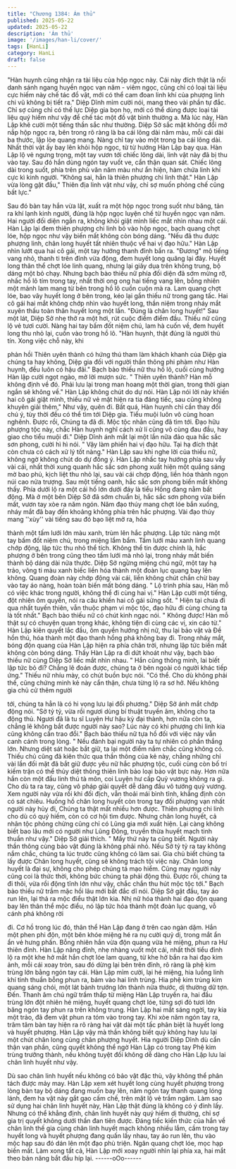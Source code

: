 ```yaml
---
title: "Chương 1384: Ám thủ"
published: 2025-05-22
updated: 2025-05-22
description: 'Ám thủ'
image: '/images/han-li/cover/'
tags: [HanLi]
category: HanLi
draft: false
---
```


"Hàn huynh cũng nhận ra tài liệu của hộp ngọc này. Cái này đích
thật là nổi danh sánh ngang huyền ngọc vạn năm - viêm ngọc,
cũng chỉ có loại tài liệu cực hiếm này chế tác đồ vật, mới có thể
cam đoan linh khí của phượng linh chi vũ không bị tiết ra." Diệp
Dĩnh mỉm cười nói, mang theo vài phần tự đắc.
Chỉ sợ cũng chỉ có thế lực Diệp gia bọn họ, mới có thể dùng được
loại tài liệu quý hiếm như vậy để chế tác một đồ vật bình thường
a.
Mà lúc này, Hàn Lập khẽ cười một tiếng thần sắc như thường.
Diệp Sở sắc mặt không đổi mở nắp hộp ngọc ra, bên trong rõ
ràng là ba cái lông dài năm màu, mỗi cái dài ba thước, lập lòe
quang mang.
Nàng chỉ tay vào một trong ba cái lông dài.
Nhất thời vật ấy bay lên khỏi hộp ngọc, từ từ hướng Hàn Lập bay
qua.
Hàn Lập lộ vẻ ngưng trọng, một tay vươn tới chiếc lông dài, linh
vật này đã bị thu vào tay.
Sau đó hắn dùng ngón tay vuốt ve, cẩn thận quan sát.
Chiếc lông dài trong suốt, phía trên phù văn năm màu như ẩn
hiện, hàm chứa linh khí cực kì kinh người.
"Không sai, hẳn là thiên phượng chi linh thật." Hàn Lập vừa lòng
gật đầu," Thiên địa linh vật như vậy, chỉ sợ muốn phỏng chế cũng
bất lực."

Sau đó bàn tay hắn vừa lật, xuất ra một hộp ngọc trong suốt như
băng, tản ra khí lạnh kinh người, đúng là hộp ngọc luyện chế từ
huyền ngọc vạn năm.
Hai người đối diện ngẩn ra, không khỏi giật mình liếc mắt nhìn
nhau một cái.
Hàn Lập lại đem thiên phượng chi linh bỏ vào hộp ngọc, bạch
quang chợt lóe, hộp ngọc như vậy biến mất không còn bóng
dáng.
"Nếu đã thu được phượng linh, chân long huyết tất nhiên thuộc về
hai vị đạo hữu." Hàn Lập nhìn lướt qua hai cô gái, một tay hướng
thanh đỉnh bắn ra.
"Đương" mộ tiếng vang nhỏ, thanh ti trên đỉnh vừa động, đem
huyết long quăng lại đây.
Huyết long thân thể chợt lóe linh quang, nhưng lại giãy dụa trên
không trung, bộ dáng một bỏ chạy.
Nhưng bạch bào thiếu nữ phía đối diện đã sớm mừng rỡ, nhấc hồ
lô tím trong tay, nhất thời ong ong hai tiếng vang lên, bỗng nhiên
một mảnh lam mang từ bên trong hồ lô cuồn cuộn mà ra.
Lam quang chợt lóe, bao vây huyết long ở bên trong, kéo lại gần
thiếu nữ trong gang tấc.
Hai cô gái hai mắt không chớp nhìn vào huyết long, thần niệm
trong nháy mắt xuyên thấu toàn thân huyết long một lần.
"Đúng là chân long huyết!" Sau một lát, Diệp Sở nhẹ thở ra một
hơi, rút cuộc điểm điểm đầu.
Thiếu nữ cũng lộ vẻ tươi cười.
Nàng hai tay bấm đốt niệm chú, lam hà cuốn về, đem huyết long
thu nhỏ lại, cuốn vào trong hồ lô.
"Hàn huynh, thật đúng là người thủ tín. Xong việc chỗ này, khi

phản hồi Thiên uyên thành có hứng thú tham làm khách khanh
của Diệp gia chúng ta hay không, Diệp gia đối với người thần
thông phi phàm như Hàn huynh, đều luôn có hậu đãi." Bạch bào
thiếu nữ thu hồ lô, cuối cùng hướng Hàn lập cười ngọt ngào, mở
lời mượn sức.
" Thiên uyên thành? Hàn mỗ không định về đó. Phải lưu lại trong
man hoang một thời gian, trong thời gian ngắn sẽ không về." Hàn
Lập không chút do dự nói.
Hàn Lập nói lời này khiến hai cô gái giật mình, thiếu nữ vẻ mặt
hiện ra tia đáng tiếc, sau cũng không khuyên giải thêm," Như vậy,
quên đi. Bất quá, Hàn huynh chỉ cần thay đổi chú ý, tùy thời đều
có thể tìm tới Diệp gia. Tiểu muội luôn vô cùng hoan nghênh.
Được rồi, Chúng ta đã đi. Mộc tộc nhân cũng đã tìm tới. Đạo hữu
phượng tộc này, chắc Hàn huynh nghĩ cách xử lí cũng vô cùng
đau đầu, hay giao cho tiểu muội đi." Diệp Dĩnh ánh mắt lại một lần
nữa đảo qua hắc sắc sơn phong, cười hì hì nói.
" Vậy làm phiền hai vị đạo hữu. Tại hạ đích thật còn chưa có cách
xử lý tốt nàng." Hàn Lập sau khi nghe lời của thiếu nữ, không ngờ
không chút do dự đồng ý.
Hàn Lập nhấc tay hướng phía sau vẫy vài cái, nhất thời xung
quanh hắc sắc sơn phong xuất hiện một quầng sáng mờ bao phủ,
kịch liệt thu nhỏ lại, sau vài cái chợp động, liền hóa thành ngọn
núi cao nửa trượng.
Sau một tiếng oanh, hắc sắc sơn phong biến mất không thấy.
Phía dưới lộ ra một cái hố lớn dưới đáy là tiểu Hồng đang nằm
bất động.
Mà ở một bên Diệp Sở đã sớm chuẩn bị, hắc sắc sơn phong vừa
biến mất, vươn tay xòe ra năm ngón.
Năm đạo thúy mang chợt lóe bắn xuống, nháy mắt đã bay đến
khoảng không phía trên hắc phượng.
Vài đạo thúy mang ''xùy'' vài tiếng sau đó bạo liệt mở ra, hóa

thành một tấm lưới lớn màu xanh, trùm lên hắc phượng.
Lập tức nàng một tay bấm đốt niệm chú, trong miệng lẩm bẩm.
Tấm lưới màu xanh linh quang chớp động, lập tức thu nhỏ thể
tích. Không thể tin được chính là, hắc phượng ở bên trong cũng
theo tấm lưới mà nhỏ lại, trong nháy mắt biến thành bộ dáng dài
nửa thước.
Diệp Sở ngừng miệng chú ngữ, một tay hạ trảo, võng ti màu xanh
biếc liền hóa thành một đoàn lục quang bay lên không.
Quang đoàn này chớp động vài cái, liền không chút chần chừ bay
vào tay áo nàng, hoàn toàn biến mất bóng dáng.
" Lộ trình phía sau, Hàn mỗ có việc khác trong người, không thể
đi cùng hai vị." Hàn Lập cười một tiếng, đột nhiên ôm quyền, nói
ra câu khiến hai cô gái sửng sốt.
" Hiện tại chưa đi qua nhất tuyến thiên, vẫn thuộc phạm vi mộc
tộc, đạo hữu đi cùng chúng ta là tốt nhất." Bạch bào thiếu nữ có
chút kinh ngạc nói.
" Không được! Hàn mỗ thật sự có chuyện quan trọng khác, không
tiện đi cùng các vị, xin cáo từ." Hàn Lập kiên quyết lắc đầu, ôm
quyền hướng nhị nữ, thu lại bảo vật và Đề hồn thú, hóa thành một
đạo thanh hồng phá không bay đi.
Trong nháy mắt, bóng độn quang của Hàn Lập hiện ra phía chân
trời, nhưng lập tức biến mất không còn bóng dáng.
Thấy Hàn Lập ra đi dứt khoát như vậy, bạch bào thiếu nữ cùng
Diệp Sở liếc mắt nhìn nhau.
" Hắn cũng thông minh, lai biết lập tức bỏ đi? Chẳng lẽ đoán
được, chúng ta ở bên ngoài có người khác tiếp ứng." Thiếu nữ
nhíu mày, có chút buồn bực nói.
"Có thể. Cho dù không phải thế, cũng chứng minh kẻ này cẩn
thận, chưa từng lộ ra sơ hở. Nếu không gia chủ cử thêm người

tới, chúng ta hẳn là có hi vọng lưu lại đối phương." Diệp Sở ánh
mắt chớp động nói.
"Sở tỷ tỷ, vừa rồi ngươi dùng bí thuật truyền âm, không cho ta
động thủ. Ngươi đã là tu sĩ Luyện Hư hậu kỳ đại thành, hơn nữa
còn ta, chẳng lẽ không bắt được người này sao? Lúc này có khi
phượng chi linh kia cũng không cần trao đổi." Bạch bào thiếu nữ
tựa hồ đối với việc này vẫn canh cánh trong lòng.
" Nếu đánh bại người này ta tự nhiên có phần thắng lớn. Nhưng
diệt sát hoặc bắt giữ, ta lại một điểm nắm chắc cũng không có.
Thiếu chủ cũng đã kiên thức qua thần thông của kẻ này, chẳng
những chỉ vài lần đối mặt đã bắt giữ được yêu nữ hắc phượng tộc,
cuối cùng còn bố trí kiếm trận có thể thủy diệt thông thiên linh bảo
loại bảo vật bực này. Hơn nữa hắn còn một đầu linh thú tà môn,
coi Luyện hư cấp Quỷ vương không ra gì. Cho dù ta ra tay, cũng
vô pháp giải quyết dễ dàng đầu vô tướng quỷ vương. Xem người
này vừa rồi khi đối địch, vẫn thoải mái bình tĩnh, khẳng định còn
có sát chiêu. Huống hồ chân long huyết còn trong tay đối phượng
vạn nhất người này hủy đi, Chúng ta thật mất nhiều hơn được.
Thiên phượng chi linh cho dù có quý hiếm, còn có cơ hội tìm
được. Nhưng chân long huyết, cả nhân tộc phỏng chừng cũng chỉ
có Lũng gia mới xuất hiện. Lại càng không biết bao lâu mới có
người như Lũng Đông, truyền thừa huyết mạch tinh thuần như
vậy." Diệp Sở giải thích.
" Mấy thứ này ta cũng biết. Người này thần thông cùng bảo vật
đúng là không phải nhỏ. Nếu Sở tỷ tỷ ra tay không nắm chắc,
chúng ta lúc trước cũng không có làm sai. Gia chủ biết chúng ta
lấy được Chân long huyết, cũng sẽ không trách tội việc này. Chân
long huyết là đại sự, không cho phép chúng tá mạo hiểm. Cũng
may người này cũng coi là thức thời, không bức chúng ta phải
động thủ. Được rồi, chúng ta đi thôi, vừa rồi động tĩnh lớn như vậy,
chắc chắn thu hút mộc tộc tới." Bạch bào thiếu nữ trầm mặc hồi
lâu mới bất đắc dĩ nói.
Diệp Sở gật đầu, tay áo run lên, lại thả ra mộc điểu thật lớn kia.
Nhị nữ hóa thành hai đạo độn quang bay lên thân thể mộc điểu,
nó lập tức hóa thành một đoàn lục quang, vỗ cánh phá không rời

đi.
Cơ hồ trong lúc đó, thân thể Hàn Lập đang ở trên cao ngàn dặm.
Hắn một phen phi độn, một bên khóe miệng hé ra nụ cười quỷ dị,
trong mắt ẩn ẩn vẻ hưng phấn.
Bỗng nhiên hắn vừa độn quang vừa hé miệng, phun ra Hư thiên
đỉnh.
Hàn Lập nâng đỉnh, nhẹ nhàng vuốt một cái, nhất thời tiểu đỉnh lộ
ra một khe hở mắt hắn chợt lóe lam quang, từ khe hở bắn ra hai
đạo kim ảnh, mỗi cái xoay tròn, sau đó dừng lại bên trên đỉnh, rõ
ràng là phệ kim trùng lớn bằng ngón tay cái.
Hàn Lập mỉm cười, lại hé miệng, hia luồng linh khí tinh thuần
bỗng phun ra, bám vào hai linh trùng.
Hia phệ kim trùng kim quang sáng chói, một lát bành trướng lớn
thành nửa thước, dị thường dữ tợn.
Đến.
Thanh âm chú ngữ trầm thấp từ miệng Hàn Lập truyền ra, hai đầu
trùng lớn đột nhiên hé miệng, huyết quang chợt lóe, từng sợi đỏ
tươi lớn băng ngón tay phun ra trên không trung.
Hàn Lập hai mắt sáng ngời, tay kia một trảo, đã đem vật phun ra
tóm vào trong tay.
Khi xòe năm ngón tay ra, trâm tâm bàn tay hiện ra rõ ràng hai vật
dài một tấc phân biệt là huyết long và huyết phượng.
Hàn Lập vậy mà thần không biết quỷ không hay lưu lại một chút
chân long cùng chân phượng huyết.
Hia người Diệp Dĩnh dù cẩn thận vạn phần, cũng quyết không thể
ngờ Hàn Lập có trong tay Phệ kim trùng trưởng thành, nếu không
tuyệt đối không dễ dàng cho Hàn Lập lưu lai chân linh huyết như
vậy.

Dù sao chân linh huyết nếu không có bảo vật đặc thù, vậy không
thể phân tách được mảy may.
Hàn Lập xem xét huyết long cùng huyết phượng trong lòng bàn
tay bộ dáng đang muốn bay lên, năm ngón tay thanh quang lóng
lánh, đem ha vật này gắt gao cấm chế, trên mặt lộ vẻ trầm ngâm.
Làm sao sử dụng hai chân linh huyết này, Hàn Lập thật đúng là
không có ý đinh lấy. Nhưng có thể khẳng định, chân linh huyết
này quý hiếm dị thường, chỉ sợ gia trị quyết không dưới thần đan
tiên được.
Đáng tiếc kiến thức của hắn về chân linh thế gia cùng chân linh
huyết mạch không nhiều lắm, cầm trong tay huyết long và huyết
phượng đang quấn lấy nhau, tay áo run lên, thu vào mộc hạp sau
đó dán lên một đạo phù triện.
Ngân quang chợt lóe, mọc hạp biến mất.
Làm xong tất cả, Hàn Lập mới xoay người nhìn lại phía xa, hai
mắt theo bản năng bắt đầu híp lại.
------oOo------
